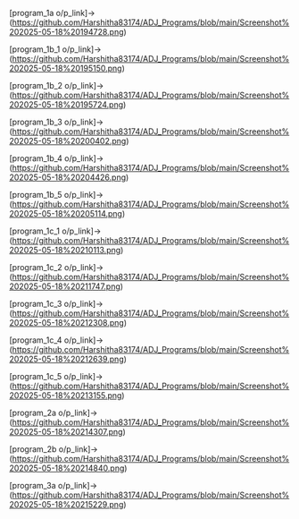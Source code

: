 [program_1a o/p_link]->(https://github.com/Harshitha83174/ADJ_Programs/blob/main/Screenshot%202025-05-18%20194728.png)

[program_1b_1 o/p_link]->(https://github.com/Harshitha83174/ADJ_Programs/blob/main/Screenshot%202025-05-18%20195150.png)

[program_1b_2 o/p_link]->(https://github.com/Harshitha83174/ADJ_Programs/blob/main/Screenshot%202025-05-18%20195724.png)

[program_1b_3 o/p_link]->(https://github.com/Harshitha83174/ADJ_Programs/blob/main/Screenshot%202025-05-18%20200402.png)

[program_1b_4 o/p_link]->(https://github.com/Harshitha83174/ADJ_Programs/blob/main/Screenshot%202025-05-18%20204426.png)

[program_1b_5 o/p_link]->(https://github.com/Harshitha83174/ADJ_Programs/blob/main/Screenshot%202025-05-18%20205114.png)

[program_1c_1 o/p_link]->(https://github.com/Harshitha83174/ADJ_Programs/blob/main/Screenshot%202025-05-18%20210113.png)

[program_1c_2 o/p_link]->(https://github.com/Harshitha83174/ADJ_Programs/blob/main/Screenshot%202025-05-18%20211747.png)

[program_1c_3 o/p_link]->(https://github.com/Harshitha83174/ADJ_Programs/blob/main/Screenshot%202025-05-18%20212308.png)

[program_1c_4 o/p_link]->(https://github.com/Harshitha83174/ADJ_Programs/blob/main/Screenshot%202025-05-18%20212639.png)

[program_1c_5 o/p_link]->(https://github.com/Harshitha83174/ADJ_Programs/blob/main/Screenshot%202025-05-18%20213155.png)

[program_2a o/p_link]->(https://github.com/Harshitha83174/ADJ_Programs/blob/main/Screenshot%202025-05-18%20214307.png)

[program_2b o/p_link]->(https://github.com/Harshitha83174/ADJ_Programs/blob/main/Screenshot%202025-05-18%20214840.png)

[program_3a o/p_link]->(https://github.com/Harshitha83174/ADJ_Programs/blob/main/Screenshot%202025-05-18%20215229.png)
